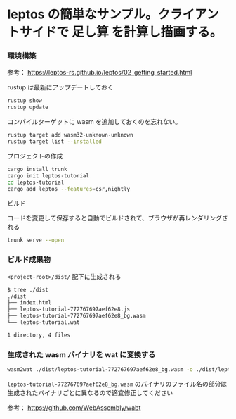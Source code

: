 # leptos の簡単なサンプル。クライアントサイドで 足し算 を計算し描画する。

### 環境構築

参考： https://leptos-rs.github.io/leptos/02_getting_started.html

rustup は最新にアップデートしておく

```sh
rustup show
rustup update
```

コンパイルターゲットに wasm を追加しておくのを忘れない。

```sh
rustup target add wasm32-unknown-unknown
rustup target list --installed
```

プロジェクトの作成

```sh
cargo install trunk
cargo init leptos-tutorial
cd leptos-tutorial
cargo add leptos --features=csr,nightly
```

ビルド

コードを変更して保存すると自動でビルドされて、ブラウザが再レンダリングされる

```sh
trunk serve --open
```

### ビルド成果物

`<project-root>/dist/` 配下に生成される

```sh
$ tree ./dist
./dist
├── index.html
├── leptos-tutorial-772767697aef62e8.js
├── leptos-tutorial-772767697aef62e8_bg.wasm
└── leptos-tutorial.wat

1 directory, 4 files
```

### 生成された wasm バイナリを wat に変換する

```sh
wasm2wat ./dist/leptos-tutorial-772767697aef62e8_bg.wasm -o ./dist/leptos-tutorial.wat
```

`leptos-tutorial-772767697aef62e8_bg.wasm` のバイナリのファイル名の部分は生成されたバイナリごとに異なるので適宜修正してください

参考： https://github.com/WebAssembly/wabt
